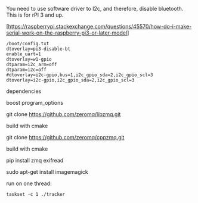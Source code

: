 

You need to use software driver to I2c, and therefore, disable bluetooth. This is for rPI 3 and up.

[https://raspberrypi.stackexchange.com/questions/45570/how-do-i-make-serial-work-on-the-raspberry-pi3-or-later-model]

```
/boot/config.txt
dtoverlay=pi3-disable-bt
enable_uart=1
dtoverlay=w1-gpio
dtparam=i2c_arm=off
dtparam=i2c=off
#dtoverlay=i2c-gpio,bus=1,i2c_gpio_sda=2,i2c_gpio_scl=3
dtoverlay=i2c-gpio,i2c_gpio_sda=2,i2c_gpio_scl=3
```


dependencies

boost program_options

git clone https://github.com/zeromq/libzmq.git

build with cmake

git clone https://github.com/zeromq/cppzmq.git

build with cmake

pip install zmq exifread

sudo apt-get install imagemagick

run on one thread:

```
taskset -c 1 ./tracker
```
